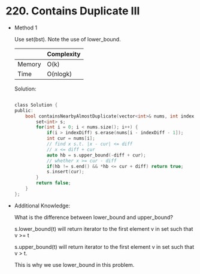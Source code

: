 # 220. Contains Duplicate III
- Method 1

    Use set(bst). Note the use of lower_bound.

    | |   Complexity  |
    | ----------- | ----------- | 
    |  Memory     | O(k) | 
    |      Time       |  O(nlogk) | 


    Solution:

    ``` h

    class Solution {
    public:
        bool containsNearbyAlmostDuplicate(vector<int>& nums, int indexDiff, int diff) {
            set<int> s;
            for(int i = 0; i < nums.size(); i++) {
                if(i > indexDiff) s.erase(nums[i - indexDiff - 1]);
                int cur = nums[i];
                // find x s.t. |x - cur| <= diff
                // x <= diff + cur
                auto hb = s.upper_bound(-diff + cur);
                // whether x >= cur - diff
                if(hb != s.end() && *hb <= cur + diff) return true;
                s.insert(cur);
            }
            return false;
        }
    };

    ```


- Additional Knowledge:
       
    What is the difference between lower_bound and upper_bound?

    s.lower_bound(t) will return iterator to the first element v in set such that v >= t
    
    s.upper_bound(t) will return iterator to the first element v in set such that v > t.

    This is why we use lower_bound in this problem.



<br>